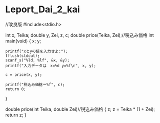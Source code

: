 # Leport_Dai_2_kai
//改良版
#include<stdio.h>

int x, Teika;
double y, Zei, z, c;
double price(Teika, Zei);//税込み価格
int main(void)
{
	x;
	y;

	printf("xとyの値を入力せよ:");
	fflush(stdout);
	scanf_s("%ld, %lf", &x, &y);
	printf("入力データは　x=%d y=%f\n", x, y);

	c = price(x, y);

	printf("税込み価格＝%f", c);
	return 0;


}


double price(int Teika, double Zei)//税込み価格
{
	z;
	z = Teika * (1 + Zei);
	return z;
}

